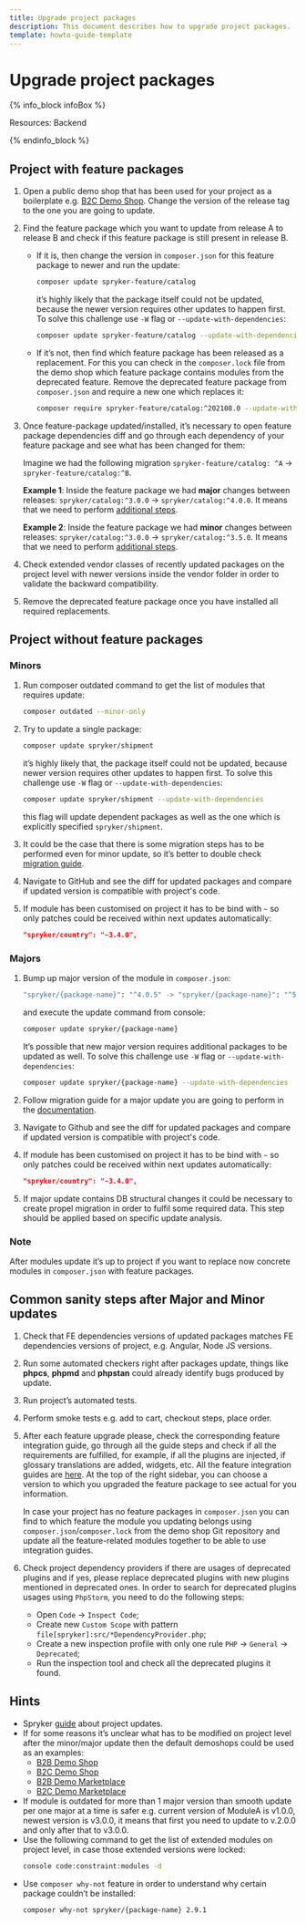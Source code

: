 ```yaml
---
title: Upgrade project packages
description: This document describes how to upgrade project packages.
template: howto-guide-template
---
```


# Upgrade project packages

{% info_block infoBox %}

Resources: Backend

{% endinfo_block %}

## Project with feature packages
1. Open a public demo shop that has been used for your project as a boilerplate e.g. [B2C Demo Shop](https://github.com/spryker-shop/b2c-demo-shop/blob/202108.0/composer.json).
    Change the version of the release tag to the one you are going to update.
2. Find the feature package which you want to update from release A to release B and check if this feature package is
    still present in release B.
    * If it is, then change the version in `composer.json` for this feature package to newer and run the update:
        ```bash
        composer update spryker-feature/catalog
        ```
        it’s highly likely that the package itself could not be updated, because the newer version requires other updates
        to happen first. To solve this challenge use `-W` flag or `--update-with-dependencies`:
        ```bash
        composer update spryker-feature/catalog --update-with-dependencies
        ```
    * If it’s not, then find which feature package has been released as a replacement. For this you can check in the
        `composer.lock` file from the demo shop which feature package contains modules from the deprecated feature.
        Remove the deprecated feature package from `composer.json` and require a new one which replaces it:
        ```bash
        composer require spryker-feature/catalog:^202108.0 --update-with-dependencies
        ```
3. Once feature-package updated/installed, it’s necessary to open feature package dependencies diff and go through each
    dependency of your feature package and see what has been changed for them:

    Imagine we had the following migration `spryker-feature/catalog: ^A` → `spryker-feature/catalog:^B`.

    **Example 1**: Inside the feature package we had **major** changes between releases:
    `spryker/catalog:^3.0.0` → `spryker/catalog:^4.0.0`. It means that we need to perform [additional steps](/docs/scos/dev/migration-program/migration-to-paas/paas-migration-documents/upgrade-project-packages.html#majors).

    **Example 2**: Inside the feature package we had **minor** changes between releases:
    `spryker/catalog:^3.0.0` → `spryker/catalog:^3.5.0`. It means that we need to perform [additional steps]((/docs/scos/dev/migration-program/migration-to-paas/paas-migration-documents/upgrade-project-packages.html#minors)).
4. Check extended vendor classes of recently updated packages on the project level with newer versions inside the
    vendor folder in order to validate the backward compatibility.
5. Remove the deprecated feature package once you have installed all required replacements.

## Project without feature packages

### Minors

1. Run composer outdated command to get the list of modules that requires update:
    ```bash
    composer outdated --minor-only
    ```
2. Try to update a single package:
    ```bash
    composer update spryker/shipment
    ```

    it’s highly likely that, the package itself could not be updated, because newer version requires other updates to
    happen first. To solve this challenge use `-W` flag or `--update-with-dependencies`:
    ```bash
    composer update spryker/shipment --update-with-dependencies
    ```

    this flag will update dependent packages as well as the one which is explicitly specified `spryker/shipment`.
3. It could be the case that there is some migration steps has to be performed even for minor update, so it’s better to
    double check [migration guide](/docs/scos/dev/module-migration-guides/about-migration-guides.html).
4. Navigate to GitHub and see the diff for updated packages and compare if updated version is compatible with project's code.
5. If module has been customised on project it has to be bind with `~` so only patches could be received within next updates automatically:
    ```json
    "spryker/country": "~3.4.0",
    ```

### Majors

1. Bump up major version of the module in `composer.json`:
    ```bash
    "spryker/{package-name}": "^4.0.5" -> "spryker/{package-name}": "^5.0.0"
    ```

    and execute the update command from console:
    ```bash
    composer update spryker/{package-name}
    ```

    It’s possible that new major version requires additional packages to be updated as well. To solve this challenge
    use `-W` flag or `--update-with-dependencies`:
    ```bash
    composer update spryker/{package-name} --update-with-dependencies
    ```
2. Follow migration guide for a major update you are going to perform in the [documentation](/docs/scos/dev/module-migration-guides/about-migration-guides.html).
3. Navigate to Github and see the diff for updated packages and compare if updated version is compatible with project's code.
4. If module has been customised on project it has to be bind with `~` so only patches could be received within next updates automatically:
    ```json
    "spryker/country": "~3.4.0",
    ```
5. If major update contains DB structural changes it could be necessary to create propel migration in order to fulfil
    some required data. This step should be applied based on specific update analysis.

### Note

After modules update it’s up to project if you want to replace now concrete modules in `composer.json` with feature packages.

## Common sanity steps after Major and Minor updates

1. Check that FE dependencies versions of updated packages matches FE dependencies versions of project, e.g. Angular, Node JS versions.
2. Run some automated checkers right after packages update, things like **phpcs**, **phpmd** and **phpstan** could already
    identify bugs produced by update.
3. Run project’s automated tests.
4. Perform smoke tests e.g. add to cart, checkout steps, place order.
5. After each feature upgrade please, check the corresponding feature integration guide, go through all the guide steps
    and check if all the requirements are fulfilled, for example, if all the plugins are injected, if glossary
    translations are added, widgets, etc. All the feature integration guides are [here](/docs/scos/dev/feature-integration-guides/202204.0/feature-integration-guides.html).
    At the top of the right sidebar, you can choose a version to which you upgraded the feature package to see actual for you information.

    In case your project has no feature packages in `composer.json` you can find to which feature the module you updating
    belongs using `composer.json`/`composer.lock` from the demo shop Git repository and update all the feature-related
    modules together to be able to use integration guides.
6. Check project dependency providers if there are usages of deprecated plugins and if yes, please replace deprecated plugins
    with new plugins mentioned in deprecated ones. In order to search for deprecated plugins usages using `PhpStorm`,
    you need to do the following steps:
    * Open `Code` → `Inspect Code`;
    * Create new `Custom Scope` with pattern `file[spryker]:src/*DependencyProvider.php`;
    * Create a new inspection profile with only one rule `PHP` → `General` → `Deprecated`;
    * Run the inspection tool and check all the deprecated plugins it found.

## Hints

* Spryker [guide](/docs/scos/dev/updating-a-spryker-based-project.html#spryker-product-structure) about project updates.
* If for some reasons it’s unclear what has to be modified on project level after the minor/major update then
    the default demoshops could be used as an examples:
    * [B2B Demo Shop](https://github.com/spryker-shop/b2b-demo-shop)
    * [B2C Demo Shop](https://github.com/spryker-shop/b2c-demo-shop)
    * [B2B Demo Marketplace](https://github.com/spryker-shop/b2b-demo-marketplace)
    * [B2C Demo Marketplace](https://github.com/spryker-shop/b2c-demo-marketplace)
* If module is outdated for more than 1 major version than smooth update per one major at a time is safer e.g. current
    version of ModuleA is v1.0.0, newest version is v3.0.0, it means that first you need to update to v.2.0.0 and only after that to v3.0.0.
* Use the following command to get the list of extended modules on project level, in case those extended versions were locked:
    ```bash
    console code:constraint:modules -d
    ```
* Use `composer why-not` feature in order to understand why certain package couldn’t be installed:
    ```bash
    composer why-not spryker/{package-name} 2.9.1
    ```
